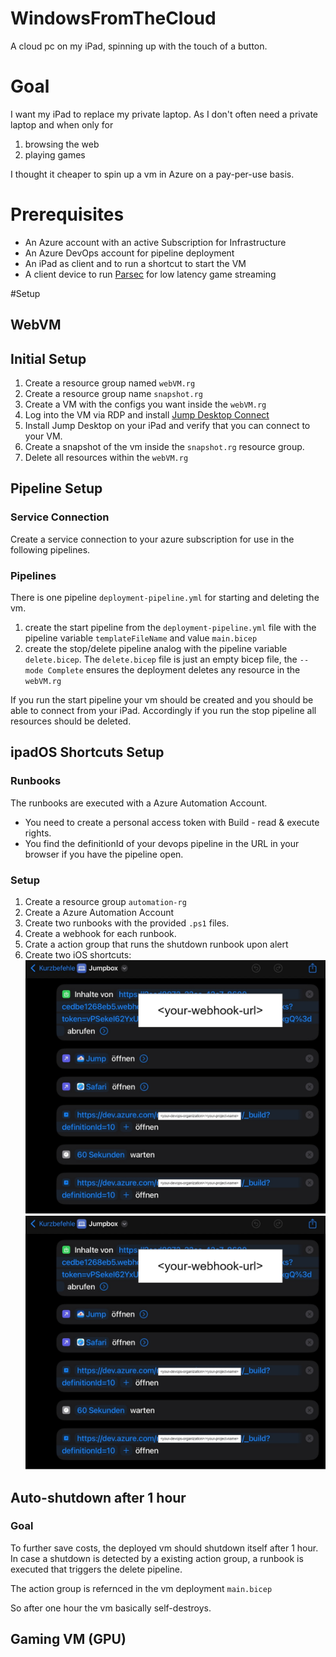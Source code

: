 # WindowsFromTheCloud
A cloud pc on my iPad, spinning up with the touch of a button.

# Goal
I want my iPad to replace my private laptop. As I don't often need a private laptop and when only for 
 1. browsing the web
 2. playing games

I thought it cheaper to spin up a vm in Azure on a pay-per-use basis.

# Prerequisites
- An Azure account with an active Subscription for Infrastructure
- An Azure DevOps account for pipeline deployment
- An iPad as client and to run a shortcut to start the VM
- A client device to run [Parsec](https://parsec.app/downloads) for low latency game streaming

#Setup
## WebVM
## Initial Setup
1. Create a resource group named `webVM.rg`
2. Create a resource group name `snapshot.rg`
3. Create a VM with the configs you want inside the `webVM.rg`
3. Log into the VM via RDP and install [Jump Desktop Connect](https://jumpdesktop.com/connect/)
4. Install Jump Desktop on your iPad and verify that you can connect to your VM.
5. Create a snapshot of the vm inside the `snapshot.rg` resource group.
6. Delete all resources within the `webVM.rg`

## Pipeline Setup
### Service Connection
Create a service connection to your azure subscription for use in the following pipelines.

### Pipelines
There is one pipeline `deployment-pipeline.yml` for starting and deleting the vm.
1. create the start pipeline from the `deployment-pipeline.yml` file with the pipeline variable `templateFileName` 
and value `main.bicep`
2. create the stop/delete pipeline analog with the pipeline variable `delete.bicep`. The `delete.bicep` file is 
just an empty bicep file, the `--mode Complete` ensures the deployment deletes any resource in the `webVM.rg`

If you run the start pipeline your vm should be created and you should be able to connect from your iPad.
Accordingly if you run the stop pipeline all resources should be deleted.

## ipadOS Shortcuts Setup
### Runbooks
The runbooks are executed with a Azure Automation Account.
- You need to create a personal access token with Build - read & execute rights.
- You find the definitionId of your devops pipeline in the URL in your browser if you have the pipeline open.

### Setup
1. Create a resource group `automation-rg` 
2. Create a Azure Automation Account
3. Create two runbooks with the provided `.ps1` files.
4. Create a webhook for each runbook.
5. Crate a action group that runs the shutdown runbook upon alert
6. Create two iOS shortcuts:
![alt text](images/startup_shortcut.jpg)
![alt text](images/startup_shortcut.jpg)

## Auto-shutdown after 1 hour
### Goal
To further save costs, the deployed vm should shutdown itself after 1 hour. In case a shutdown is detected by a existing 
action group, a runbook is executed that triggers the delete pipeline.

The action group is refernced in the vm deployment `main.bicep`

So after one hour the vm basically self-destroys.



## Gaming VM (GPU)